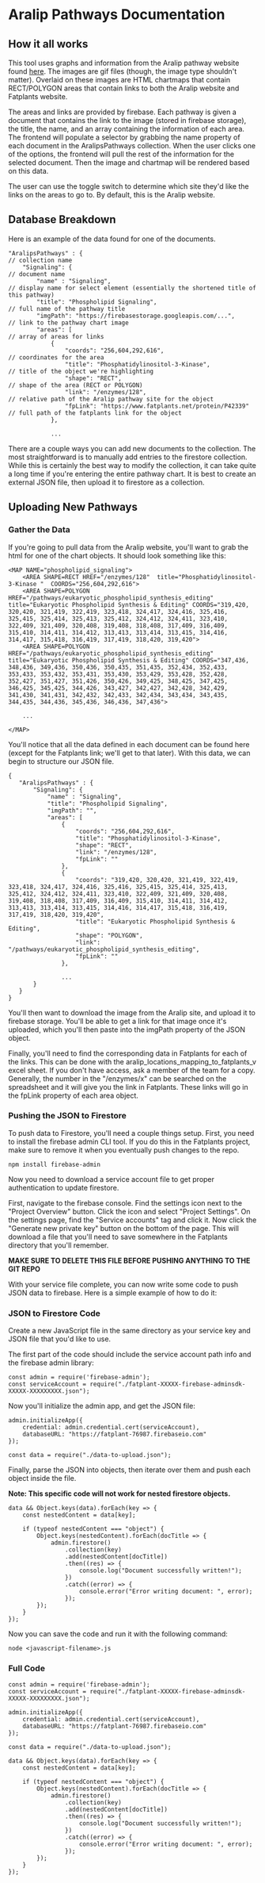 # Aralip Pathways Documentation

## How it all works

This tool uses graphs and information from the Aralip pathway website found [here](http://aralip.plantbiology.msu.edu/pathways/pathways). The images are gif files (though, the image type shouldn't matter). Overlaid on these images are HTML chartmaps that contain RECT/POLYGON areas that contain links to both the Aralip website and Fatplants website.

The areas and links are provided by firebase. Each pathway is given a document that contains the link to the image (stored in firebase storage), the title, the name, and an array containing the information of each area. The frontend will populate a selector by grabbing the name property of each document in the AralipsPathways collection. When the user clicks one of the options, the frontend will pull the rest of the information for the selected document. Then the image and chartmap will be rendered based on this data. 

The user can use the toggle switch to determine which site they'd like the links on the areas to go to. By default, this is the Aralip website.

## Database Breakdown

Here is an example of the data found for one of the documents.

```
"AralipsPathways" : {                                                   // collection name
    "Signaling": {                                                      // document name
        "name" : "Signaling",                                           // display name for select element (essentially the shortened title of this pathway)
        "title": "Phospholipid Signaling",                              // full name of the pathway title
        "imgPath": "https://firebasestorage.googleapis.com/...",        // link to the pathway chart image
        "areas": [                                                      // array of areas for links
            {
                "coords": "256,604,292,616",                            // coordinates for the area
                "title": "Phosphatidylinositol-3-Kinase",               // title of the object we're highlighting
                "shape": "RECT",                                        // shape of the area (RECT or POLYGON)
                "link": "/enzymes/128",                                 // relative path of the Aralip pathway site for the object
                "fpLink": "https://www.fatplants.net/protein/P42339"    // full path of the fatplants link for the object
            },	

            ...

```

There are a couple ways you can add new documents to the collection. The most straightforward is to manually add entries to the firestore collection. While this is certainly the best way to modify the collection, it can take quite a long time if you're entering the entire pathway chart. It is best to create an external JSON file, then upload it to firestore as a collection.

## Uploading New Pathways

### Gather the Data

If you're going to pull data from the Aralip website, you'll want to grab the html for one of the chart objects. It should look something like this:

```
<MAP NAME="phospholipid_signaling">
    <AREA SHAPE=RECT HREF="/enzymes/128"  title="Phosphatidylinositol-3-Kinase "  COORDS="256,604,292,616">
    <AREA SHAPE=POLYGON HREF="/pathways/eukaryotic_phospholipid_synthesis_editing"  title="Eukaryotic Phospholipid Synthesis & Editing" COORDS="319,420, 320,420, 321,419, 322,419, 323,418, 324,417, 324,416, 325,416, 325,415, 325,414, 325,413, 325,412, 324,412, 324,411, 323,410, 322,409, 321,409, 320,408, 319,408, 318,408, 317,409, 316,409, 315,410, 314,411, 314,412, 313,413, 313,414, 313,415, 314,416, 314,417, 315,418, 316,419, 317,419, 318,420, 319,420">
    <AREA SHAPE=POLYGON HREF="/pathways/eukaryotic_phospholipid_synthesis_editing"  title="Eukaryotic Phospholipid Synthesis & Editing" COORDS="347,436, 348,436, 349,436, 350,436, 350,435, 351,435, 352,434, 352,433, 353,433, 353,432, 353,431, 353,430, 353,429, 353,428, 352,428, 352,427, 351,427, 351,426, 350,426, 349,425, 348,425, 347,425, 346,425, 345,425, 344,426, 343,427, 342,427, 342,428, 342,429, 341,430, 341,431, 342,432, 342,433, 342,434, 343,434, 343,435, 344,435, 344,436, 345,436, 346,436, 347,436">
    
    ...

</MAP>
 ```

 You'll notice that all the data defined in each document can be found here (except for the Fatplants link; we'll get to that later). With this data, we can begin to structure our JSON file.

 ```
{
    "AralipsPathways" : {                                                   
        "Signaling": {                                                      
            "name" : "Signaling",                                           
            "title": "Phospholipid Signaling",                              
            "imgPath": "",       
            "areas": [                                                      
                {
                    "coords": "256,604,292,616",                            
                    "title": "Phosphatidylinositol-3-Kinase",               
                    "shape": "RECT",                                        
                    "link": "/enzymes/128",                                 
                    "fpLink": ""
                },	
                {
					"coords": "319,420, 320,420, 321,419, 322,419, 323,418, 324,417, 324,416, 325,416, 325,415, 325,414, 325,413, 325,412, 324,412, 324,411, 323,410, 322,409, 321,409, 320,408, 319,408, 318,408, 317,409, 316,409, 315,410, 314,411, 314,412, 313,413, 313,414, 313,415, 314,416, 314,417, 315,418, 316,419, 317,419, 318,420, 319,420",
					"title": "Eukaryotic Phospholipid Synthesis & Editing",
					"shape": "POLYGON",
					"link": "/pathways/eukaryotic_phospholipid_synthesis_editing",
					"fpLink": ""
				},	

                ...
        }
    }
}
```

You'll then want to download the image from the Aralip site, and upload it to firebase storage. You'll be able to get a link for that image once it's uploaded, which you'll then paste into the imgPath property of the JSON object.

Finally, you'll need to find the corresponding data in Fatplants for each of the links. This can be done with the aralip_locations_mapping_to_fatplants_v excel sheet. If you don't have access, ask a member of the team for a copy. Generally, the number in the "/enzymes/x" can be searched on the spreadsheet and it will give you the link in Fatplants. These links will go in the fpLink property of each area object.

### Pushing the JSON to Firestore

To push data to Firestore, you'll need a couple things setup. First, you need to install the firebase admin CLI tool. If you do this in the Fatplants project, make sure to remove it when you eventually push changes to the repo.

```npm install firebase-admin```

Now you need to download a service account file to get proper authentication to update firestore.

First, navigate to the firebase console. Find the settings icon next to the "Project Overview" button. Click the icon and select "Project Settings". On the settings page, find the "Service accounts" tag and click it. Now click the "Generate new private key" button on the bottom of the page. This will download a file that you'll need to save somewhere in the Fatplants directory that you'll remember.

**MAKE SURE TO DELETE THIS FILE BEFORE PUSHING ANYTHING TO THE GIT REPO**

With your service file complete, you can now write some code to push JSON data to firebase. Here is a simple example of how to do it:

### JSON to Firestore Code

Create a new JavaScript file in the same directory as your service key and JSON file that you'd like to use.

The first part of the code should include the service account path info and the firebase admin library:

```
const admin = require('firebase-admin');
const serviceAccount = require("./fatplant-XXXXX-firebase-adminsdk-XXXXX-XXXXXXXXX.json");
```

Now you'll initialize the admin app, and get the JSON file:

```
admin.initializeApp({
    credential: admin.credential.cert(serviceAccount),
    databaseURL: "https://fatplant-76987.firebaseio.com"
});

const data = require("./data-to-upload.json");
```

Finally, parse the JSON into objects, then iterate over them and push each object inside the file. 

**Note: This specific code will not work for nested firestore objects.**

```
data && Object.keys(data).forEach(key => {
    const nestedContent = data[key];

    if (typeof nestedContent === "object") {
        Object.keys(nestedContent).forEach(docTitle => {
            admin.firestore()
                .collection(key)
                .add(nestedContent[docTitle])
                .then((res) => {
                    console.log("Document successfully written!");
                })
                .catch((error) => {
                    console.error("Error writing document: ", error);
                });
        });
    }
});
```
Now you can save the code and run it with the following command:

```node <javascript-filename>.js```

### Full Code 

```
const admin = require('firebase-admin');
const serviceAccount = require("./fatplant-XXXXX-firebase-adminsdk-XXXXX-XXXXXXXXX.json");

admin.initializeApp({
    credential: admin.credential.cert(serviceAccount),
    databaseURL: "https://fatplant-76987.firebaseio.com"
});

const data = require("./data-to-upload.json");

data && Object.keys(data).forEach(key => {
    const nestedContent = data[key];

    if (typeof nestedContent === "object") {
        Object.keys(nestedContent).forEach(docTitle => {
            admin.firestore()
                .collection(key)
                .add(nestedContent[docTitle])
                .then((res) => {
                    console.log("Document successfully written!");
                })
                .catch((error) => {
                    console.error("Error writing document: ", error);
                });
        });
    }
});
```